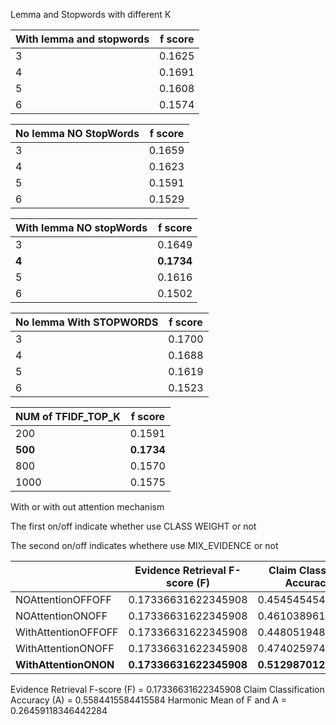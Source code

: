 Lemma and Stopwords with different K

| With lemma and stopwords | f score |
| ------------------------ | ------- |
| 3                        | 0.1625  |
| 4                        | 0.1691  |
| 5                        | 0.1608  |
| 6                        | 0.1574  |

| No lemma NO StopWords | f score |
| --------------------- | ------- |
| 3                     | 0.1659  |
| 4                     | 0.1623  |
| 5                     | 0.1591  |
| 6                     | 0.1529  |

| With lemma NO stopWords | f score    |
| ----------------------- | ---------- |
| 3                       | 0.1649     |
| **4**                   | **0.1734** |
| 5                       | 0.1616     |
| 6                       | 0.1502     |

| No lemma With STOPWORDS | f score |
| ----------------------- | ------- |
| 3                       | 0.1700  |
| 4                       | 0.1688  |
| 5                       | 0.1619  |
| 6                       | 0.1523  |

| NUM of TFIDF_TOP_K | f score    |
| ------------------ | ---------- |
| 200                | 0.1591     |
| **500**            | **0.1734** |
| 800                | 0.1570     |
| 1000               | 0.1575     |



With or with out attention mechanism

The first on/off indicate whether use CLASS WEIGHT or not

The second on/off indicates whethere use MIX_EVIDENCE or not

|                       | Evidence Retrieval F-score (F) | Claim Classification Accuracy (A) | Harmonic Mean of F and A |
| --------------------- | ------------------------------ | --------------------------------- | ------------------------ |
| NOAttentionOFFOFF     | 0.17336631622345908            | 0.45454545454545453               | 0.2509998209275951       |
| NOAttentionONOFF      | 0.17336631622345908            | 0.461038961038961                 | 0.2519797018578497       |
| WithAttentionOFFOFF   | 0.17336631622345908            | 0.44805194805194803               | 0.24999946147731847      |
| WithAttentionONOFF    | 0.17336631622345908            | 0.474025974025974                 | 0.25388049301438886      |
| **WithAttentionONON** | **0.17336631622345908**        | **0.512987012987013**             | **0.2591512707145685**   |

Evidence Retrieval F-score (F)    = 0.17336631622345908
Claim Classification Accuracy (A) = 0.5584415584415584
Harmonic Mean of F and A          = 0.26459118346442284